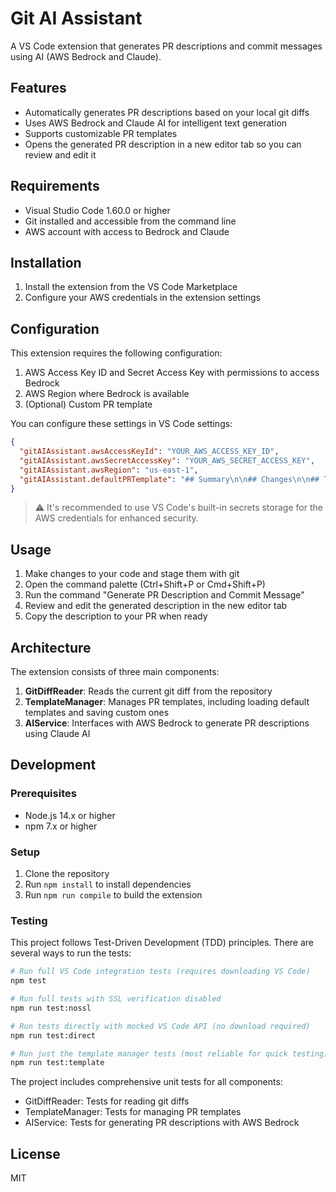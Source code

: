 # Git AI Assistant

A VS Code extension that generates PR descriptions and commit messages using AI (AWS Bedrock and Claude).

## Features

- Automatically generates PR descriptions based on your local git diffs
- Uses AWS Bedrock and Claude AI for intelligent text generation
- Supports customizable PR templates
- Opens the generated PR description in a new editor tab so you can review and edit it

## Requirements

- Visual Studio Code 1.60.0 or higher
- Git installed and accessible from the command line
- AWS account with access to Bedrock and Claude

## Installation

1. Install the extension from the VS Code Marketplace
2. Configure your AWS credentials in the extension settings

## Configuration

This extension requires the following configuration:

1. AWS Access Key ID and Secret Access Key with permissions to access Bedrock
2. AWS Region where Bedrock is available
3. (Optional) Custom PR template

You can configure these settings in VS Code settings:

```json
{
  "gitAIAssistant.awsAccessKeyId": "YOUR_AWS_ACCESS_KEY_ID",
  "gitAIAssistant.awsSecretAccessKey": "YOUR_AWS_SECRET_ACCESS_KEY",
  "gitAIAssistant.awsRegion": "us-east-1",
  "gitAIAssistant.defaultPRTemplate": "## Summary\n\n## Changes\n\n## Testing\n\n## Screenshots\n\n"
}
```

> ⚠️ It's recommended to use VS Code's built-in secrets storage for the AWS credentials for enhanced security.

## Usage

1. Make changes to your code and stage them with git
2. Open the command palette (Ctrl+Shift+P or Cmd+Shift+P)
3. Run the command "Generate PR Description and Commit Message"
4. Review and edit the generated description in the new editor tab
5. Copy the description to your PR when ready

## Architecture

The extension consists of three main components:

1. **GitDiffReader**: Reads the current git diff from the repository
2. **TemplateManager**: Manages PR templates, including loading default templates and saving custom ones
3. **AIService**: Interfaces with AWS Bedrock to generate PR descriptions using Claude AI

## Development

### Prerequisites

- Node.js 14.x or higher
- npm 7.x or higher

### Setup

1. Clone the repository
2. Run `npm install` to install dependencies
3. Run `npm run compile` to build the extension

### Testing

This project follows Test-Driven Development (TDD) principles. There are several ways to run the tests:

```bash
# Run full VS Code integration tests (requires downloading VS Code)
npm test

# Run full tests with SSL verification disabled
npm run test:nossl

# Run tests directly with mocked VS Code API (no download required)
npm run test:direct

# Run just the template manager tests (most reliable for quick testing)
npm run test:template
```

The project includes comprehensive unit tests for all components:
- GitDiffReader: Tests for reading git diffs
- TemplateManager: Tests for managing PR templates
- AIService: Tests for generating PR descriptions with AWS Bedrock

## License

MIT 